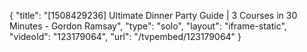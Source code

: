 {
    "title": "[1508429236] Ultimate Dinner Party Guide | 3 Courses in 30 Minutes - Gordon Ramsay",
    "type": "solo",
    "layout": "iframe-static",
    "videoId": "123179064",
    "url": "\/tvpembed\/123179064"
}